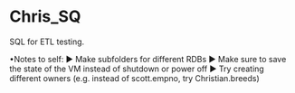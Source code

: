 Chris_SQ
========

SQL for ETL testing.

•Notes to self:
	► Make subfolders for different RDBs
	► Make sure to save the state of the VM instead of shutdown or power off
	► Try creating different owners (e.g. instead of scott.empno, try Christian.breeds)
